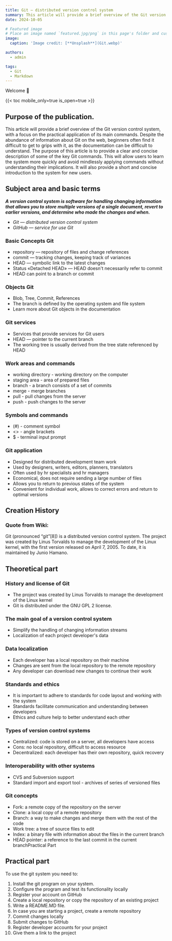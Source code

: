 ```yaml
---
title: Git — distributed version control system
summary: This article will provide a brief overview of the Git version control system, with a focus on the practical application of its main commands.
date: 2024-10-05

# Featured image
# Place an image named `featured.jpg/png` in this page's folder and customize its options here.
image:
  caption: 'Image credit: [**Unsplash**](Git.webp)'

authors:
  - admin

tags:
  - Git
  - Markdown
---
```


Welcome 👋

{{< toc mobile_only=true is_open=true >}}

## Purpose of the publication.

This article will provide a brief overview of the Git version control system, with a focus on the practical application of its main commands. Despite the abundance of information about Git on the web, beginners often find it difficult to get to grips with it, as the documentation can be difficult to understand. 
The purpose of this article is to provide a clear and concise description of some of the key Git commands. This will allow users to learn the system more quickly and avoid mindlessly applying commands without understanding their implications. It will also provide a short and concise introduction to the system for new users.


[//]: # ([![The template is mobile first with a responsive design to ensure that your site looks stunning on every device.]&#40;https://raw.githubusercontent.com/wowchemy/wowchemy-hugo-modules/main/starters/academic/preview.png&#41;]&#40;https://hugoblox.com&#41;)

## Subject area and basic terms

***A version control system is software for handling changing information that allows you to store multiple versions of a single document, revert to earlier versions, and determine who made the changes and when.***

- *Git — distributed version control system*
- *GitHub — service for use Git*

### **Basic Concepts Git**

- repository — repository of files and change references
- commit — tracking changes, keeping track of variances
- HEAD — symbolic link to the latest changes
- Status «Detached HEAD» — HEAD doesn't necessarily refer to commit
- HEAD can point to a branch or commit

### **Objects Git**

- Blob, Tree, Commit, References
- The branch is defined by the operating system and file system
- Learn more about Git objects in the documentation

### **Git services**

- Services that provide services for Git users
- HEAD — pointer to the current branch
- The working tree is usually derived from the tree state referenced by HEAD

### **Work areas and commands**

- working directory - working directory on the computer
- staging area - area of prepared files
- branch - a branch consists of a set of commits
- merge - merge branches
- pull - pull changes from the server
- push - push changes to the server

### **Symbols and commands**

- (#) - comment symbol
- <> - angle brackets
- $ - terminal input prompt

### **Git application**

- Designed for distributed development team work
- Used by designers, writers, editors, planners, translators
- Often used by hr specialists and hr managers
- Economical, does not require sending a large number of files
- Allows you to return to previous states of the system
- Convenient for individual work, allows to correct errors and return to optimal versions



## Creation History

### Quote from Wiki:

Git (pronounced “git”[8]) is a distributed version control system. The project was created by Linus Torvalds to manage the development of the Linux kernel, with the first version released on April 7, 2005. To date, it is maintained by Junio Hamano.

## Theoretical part

### **History and license of Git**

- The project was created by Linus Torvalds to manage the development of the Linux kernel
- Git is distributed under the GNU GPL 2 license.

### **The main goal of a version control system**

- Simplify the handling of changing information streams
- Localization of each project developer's data

### **Data localization**

- Each developer has a local repository on their machine
- Changes are sent from the local repository to the remote repository
- Any developer can download new changes to continue their work

### **Standards and ethics**

- It is important to adhere to standards for code layout and working with the system
- Standards facilitate communication and understanding between developers
- Ethics and culture help to better understand each other

### **Types of version control systems**

- Centralized: code is stored on a server, all developers have access
- Cons: no local repository, difficult to access resource
- Decentralized: each developer has their own repository, quick recovery

### **Interoperability with other systems**

- CVS and Subversion support
- Standard import and export tool - archives of series of versioned files

### **Git concepts**

- Fork: a remote copy of the repository on the server
- Clone: a local copy of a remote repository
- Branch: a way to make changes and merge them with the rest of the code
- Work tree: a tree of source files to edit
- Index: a binary file with information about the files in the current branch
- HEAD pointer: a reference to the last commit in the current branchPractical Part

## Practical part

To use the git system you need to:
1. Install the git program on your system.
2. Configure the program and test its functionality locally
3. Register your account on GitHub
4. Create a local repository or copy the repository of an existing project
5. Write a README.MD file.
6. In case you are starting a project, create a remote repository
7. Commit changes locally
8. Submit changes to GitHub
9. Register developer accounts for your project
10. Give them a link to the project
